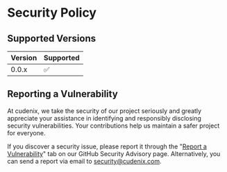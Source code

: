 # Security Policy

## Supported Versions

| Version | Supported          |
| ------- | ------------------ |
| 0.0.x   | :white_check_mark: |

## Reporting a Vulnerability

At cudenix, we take the security of our project seriously and greatly appreciate your assistance in identifying and responsibly disclosing security vulnerabilities. Your contributions help us maintain a safer project for everyone.

If you discover a security issue, please report it through the "[Report a Vulnerability](https://github.com/cudenix/cudenix/security/advisories/new)" tab on our GitHub Security Advisory page. Alternatively, you can send a report via email to [security@cudenix.com](mailto:security@cudenix.com).
